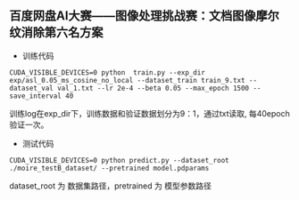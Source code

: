 ## 百度网盘AI大赛——图像处理挑战赛：文档图像摩尔纹消除第六名方案

- 训练代码
```
CUDA_VISIBLE_DEVICES=0 python  train.py --exp_dir exp/asl_0.05_ms_cosine_no_local --dataset_train train_9.txt --dataset_val val_1.txt --lr 2e-4 --beta 0.05 --max_epoch 1500 --save_interval 40
```
训练log在exp_dir下，训练数据和验证数据划分为9：1，通过txt读取, 每40epoch验证一次。

- 测试代码
```
CUDA_VISIBLE_DEVICES=0 python predict.py --dataset_root ./moire_testB_dataset/ --pretrained model.pdparams
```

dataset_root 为 数据集路径，pretrained 为 模型参数路径